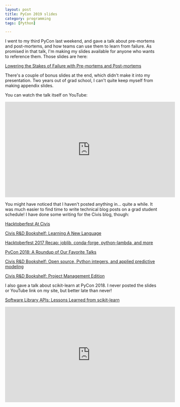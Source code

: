 ```yaml
---
layout: post
title: PyCon 2019 slides
category: programming
tags: [Python]

---
```


I went to my third PyCon last weekend, and gave a talk about pre-mortems and post-mortems, and how teams can use them to learn from failure. As promised in that talk, I'm making my slides available for anyone who wants to reference them. Those slides are here:

[Lowering the Stakes of Failure with Pre-mortems and Post-mortems](http://www.elisander.com/pdfs/PyCon_2019.pdf)

There's a couple of bonus slides at the end, which didn't make it into my presentation. Two years out of grad school, I can't quite keep myself from making appendix slides.

You can watch the talk itself on YouTube:

<iframe width="560" height="315" src="https://www.youtube.com/embed/bmMBA6SDirU" frameborder="0" allow="accelerometer; autoplay; encrypted-media; gyroscope; picture-in-picture" allowfullscreen></iframe>

You might have noticed that I haven't posted anything in... quite a while. It was much easier to find time to write technical blog posts on a grad student schedule! I have done some writing for the Civis blog, though:

[Hacktoberfest At Civis](https://medium.com/civis-analytics/hacktoberfest-at-civis-3b9c7d680b65)

[Civis R&D Bookshelf: Learning A New Language](https://medium.com/civis-analytics/civis-r-d-bookshelf-learning-a-new-language-b0d70634fc56)

[Hacktoberfest 2017 Recap: joblib, conda-forge, python-lambda, and more
](https://medium.com/civis-analytics/hacktoberfest-2017-recap-joblib-conda-forge-python-lambda-and-more-e969d60a49e8)

[PyCon 2018: A Roundup of Our Favorite Talks](https://medium.com/civis-analytics/pycon-2018-a-roundup-of-our-favorite-talks-7a9ab3628f9d)

[Civis R&D Bookshelf: Open source, Python integers, and applied predictive modeling
](https://medium.com/civis-analytics/civis-bookshelf-open-source-python-integers-and-applied-predictive-modeling-d193c04903cb)

[Civis R&D Bookshelf: Project Management Edition](https://medium.com/civis-analytics/civis-r-d-bookshelf-project-management-edition-348f8da5250e)

I also gave a talk about scikit-learn at PyCon 2018. I never posted the slides or YouTube link on my site, but better late than never!

[Software Library APIs: Lessons Learned from scikit-learn](http://www.elisander.com/pdfs/PyCon_2018.pdf)

<iframe width="560" height="315" src="https://www.youtube.com/embed/WCEXYvv-T5Q" frameborder="0" allow="accelerometer; autoplay; encrypted-media; gyroscope; picture-in-picture" allowfullscreen></iframe>
